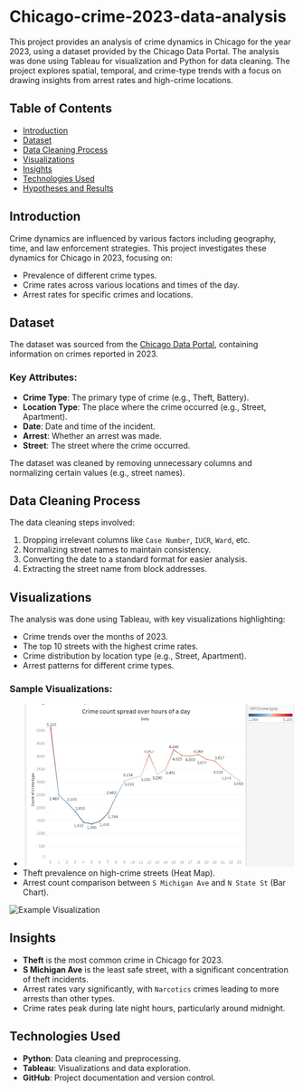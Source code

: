 # Chicago-crime-2023-data-analysis
This project provides an analysis of crime dynamics in Chicago for the year 2023, using a dataset provided by the Chicago Data Portal. The analysis was done using Tableau for visualization and Python for data cleaning. The project explores spatial, temporal, and crime-type trends with a focus on drawing insights from arrest rates and high-crime locations.

## Table of Contents
- [Introduction](#introduction)
- [Dataset](#dataset)
- [Data Cleaning Process](#data-cleaning-process)
- [Visualizations](#visualizations)
- [Insights](#insights)
- [Technologies Used](#technologies-used)
- [Hypotheses and Results](./Chicago-crime-2023-data-analysis.pdf)

## Introduction
Crime dynamics are influenced by various factors including geography, time, and law enforcement strategies. This project investigates these dynamics for Chicago in 2023, focusing on:
- Prevalence of different crime types.
- Crime rates across various locations and times of the day.
- Arrest rates for specific crimes and locations.

## Dataset
The dataset was sourced from the [Chicago Data Portal](https://data.cityofchicago.org/Public-Safety/Crimes-2023/xguy-4ndq/about_data), containing information on crimes reported in 2023.

### Key Attributes:
- **Crime Type**: The primary type of crime (e.g., Theft, Battery).
- **Location Type**: The place where the crime occurred (e.g., Street, Apartment).
- **Date**: Date and time of the incident.
- **Arrest**: Whether an arrest was made.
- **Street**: The street where the crime occurred.

The dataset was cleaned by removing unnecessary columns and normalizing certain values (e.g., street names).

## Data Cleaning Process
The data cleaning steps involved:
1. Dropping irrelevant columns like `Case Number`, `IUCR`, `Ward`, etc.
2. Normalizing street names to maintain consistency.
3. Converting the date to a standard format for easier analysis.
4. Extracting the street name from block addresses.

## Visualizations
The analysis was done using Tableau, with key visualizations highlighting:
- Crime trends over the months of 2023.
- The top 10 streets with the highest crime rates.
- Crime distribution by location type (e.g., Street, Apartment).
- Arrest patterns for different crime types.

### Sample Visualizations:
- ![Crime distribution by time of day](./Visualizations/Crime_count_over_hours_of_day.jpg)
- Theft prevalence on high-crime streets (Heat Map).
- Arrest count comparison between `S Michigan Ave` and `N State St` (Bar Chart).

![Example Visualization](./visualizations/crime_by_street.png)


## Insights
- **Theft** is the most common crime in Chicago for 2023.
- **S Michigan Ave** is the least safe street, with a significant concentration of theft incidents.
- Arrest rates vary significantly, with `Narcotics` crimes leading to more arrests than other types.
- Crime rates peak during late night hours, particularly around midnight.

## Technologies Used
- **Python**: Data cleaning and preprocessing.
- **Tableau**: Visualizations and data exploration.
- **GitHub**: Project documentation and version control.

